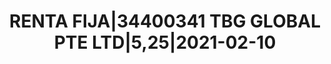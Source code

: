 ---
layout: asset
title: RENTA FIJA|34400341 TBG GLOBAL PTE LTD|5,25|2021-02-10
isin: XS1165340883
---